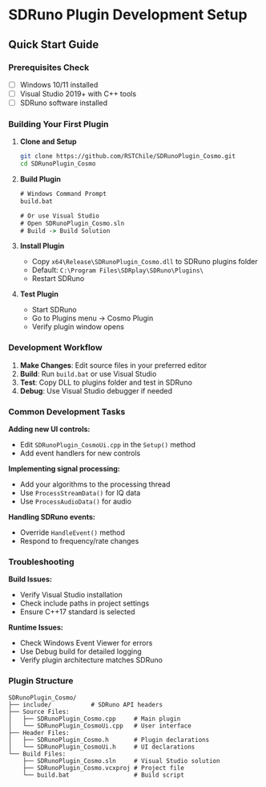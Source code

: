 # SDRuno Plugin Development Setup

## Quick Start Guide

### Prerequisites Check
- [ ] Windows 10/11 installed
- [ ] Visual Studio 2019+ with C++ tools
- [ ] SDRuno software installed

### Building Your First Plugin

1. **Clone and Setup**
   ```bash
   git clone https://github.com/RSTChile/SDRunoPlugin_Cosmo.git
   cd SDRunoPlugin_Cosmo
   ```

2. **Build Plugin**
   ```cmd
   # Windows Command Prompt
   build.bat
   
   # Or use Visual Studio
   # Open SDRunoPlugin_Cosmo.sln
   # Build -> Build Solution
   ```

3. **Install Plugin**
   - Copy `x64\Release\SDRunoPlugin_Cosmo.dll` to SDRuno plugins folder
   - Default: `C:\Program Files\SDRplay\SDRuno\Plugins\`
   - Restart SDRuno

4. **Test Plugin**
   - Start SDRuno
   - Go to Plugins menu → Cosmo Plugin
   - Verify plugin window opens

### Development Workflow

1. **Make Changes**: Edit source files in your preferred editor
2. **Build**: Run `build.bat` or use Visual Studio
3. **Test**: Copy DLL to plugins folder and test in SDRuno
4. **Debug**: Use Visual Studio debugger if needed

### Common Development Tasks

**Adding new UI controls:**
- Edit `SDRunoPlugin_CosmoUi.cpp` in the `Setup()` method
- Add event handlers for new controls

**Implementing signal processing:**
- Add your algorithms to the processing thread
- Use `ProcessStreamData()` for IQ data
- Use `ProcessAudioData()` for audio

**Handling SDRuno events:**
- Override `HandleEvent()` method
- Respond to frequency/rate changes

### Troubleshooting

**Build Issues:**
- Verify Visual Studio installation
- Check include paths in project settings
- Ensure C++17 standard is selected

**Runtime Issues:**
- Check Windows Event Viewer for errors
- Use Debug build for detailed logging
- Verify plugin architecture matches SDRuno

### Plugin Structure
```
SDRunoPlugin_Cosmo/
├── include/           # SDRuno API headers
├── Source Files:
│   ├── SDRunoPlugin_Cosmo.cpp     # Main plugin
│   └── SDRunoPlugin_CosmoUi.cpp   # User interface
├── Header Files:
│   ├── SDRunoPlugin_Cosmo.h       # Plugin declarations
│   └── SDRunoPlugin_CosmoUi.h     # UI declarations
└── Build Files:
    ├── SDRunoPlugin_Cosmo.sln     # Visual Studio solution
    ├── SDRunoPlugin_Cosmo.vcxproj # Project file
    └── build.bat                  # Build script
```